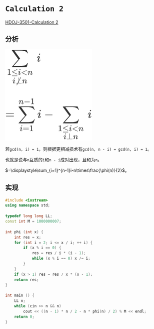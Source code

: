 # `Calculation 2`

[HDOJ-3501-Calculation 2](https://vjudge.net/problem/HDU-3501)

## 分析

![](/img/0070.png)

若`gcd(n, i) = 1`，则根据更相减损术有`gcd(n, n - i) = gcd(n, i) = 1`。

也就是说与`n`互质的`i`和`n - i`成对出现，且和为`n`。

$=\displaystyle\sum_{i=1}^{n-1}i-n\times\frac{\phi(n)}{2}$。

## 实现

```cpp
#include <iostream>
using namespace std;

typedef long long LL;
const int M = 1000000007;

int phi (int x) {
    int res = x;
    for (int i = 2; i <= x / i; ++ i) {
        if (x % i == 0) {
            res = res / i * (i - 1);
            while (x % i == 0) x /= i;
        }
    }
    if (x > 1) res = res / x * (x - 1);
    return res;
}

int main () {
    LL n;
    while (cin >> n && n)
        cout << ((n - 1) * n / 2 - n * phi(n) / 2) % M << endl;
    return 0;
}
```

